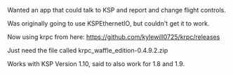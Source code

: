 Wanted an app that could talk to KSP and report and change flight controls. 

Was originally going to use KSPEthernetIO, but couldn't get it to work.

Now using krpc from here: https://github.com/kylewill0725/krpc/releases

Just need the file called krpc_waffle_edition-0.4.9.2.zip

Works with KSP Version 1.10, said to also work for 1.8 and 1.9.

